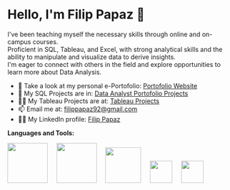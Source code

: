 # Hello, I'm Filip Papaz 👋

I've been teaching myself the necessary skills through online and on-campus courses. </br> Proficient in SQL, Tableau, and Excel, with 
strong analytical skills and the ability to manipulate and visualize data to derive insights. </br>  I'm eager to connect with others in the field and explore opportunities to learn more about Data Analysis. </br>
- 📝 Take a look at my personal e-Portofolio: [Portofolio Website](https://filippapaz92.wixsite.com/filippapaz)
- 🌱 My SQL Projects are in: [Data Analyst Portofolio Projects](https://github.com/PapazF/DataAnalyst_PortfolioProjects)
- 👨‍💻 My Tableau Projects are at: [Tableau Projects](https://public.tableau.com/app/profile/filip.papaz)
- 📫 Email me at: filippapaz92@gmail.com
- 🙌🏻 My LinkedIn profile: [Filip Papaz](https://www.linkedin.com/in/filip-papaz-664a3a216/)

**Languages and Tools:**  

<img src="https://user-images.githubusercontent.com/119366006/218660157-c898a681-db13-401b-b920-b2888193b4dc.png" width="90"/> &nbsp; &nbsp; <img src="https://user-images.githubusercontent.com/119366006/218687838-602adef4-c345-4222-a7c0-77008c746175.png" width="90"/> &nbsp; &nbsp; <img src="https://user-images.githubusercontent.com/119366006/218689717-c7804505-1aa8-4ef8-a3b8-a14fbe4e1539.png" width="80"/> &nbsp; &nbsp; <img src="https://user-images.githubusercontent.com/119366006/218691656-eb85f597-bdc5-4361-a23d-40183ca52e21.jpeg" width="50"/> &nbsp; &nbsp; <img src="https://user-images.githubusercontent.com/119366006/218704237-0b5a7e11-d63a-45d1-b8e9-ea87c7f896f1.png" width="50"/>




















<!--
<img src="https://user-images.githubusercontent.com/119366006/218704237-0b5a7e11-d63a-45d1-b8e9-ea87c7f896f1.png" width="90"/>
**PapazF/PapazF** is a ✨ _special_ ✨ repository because its `README.md` (this file) appears on your GitHub profile.

![cat](https://user-images.githubusercontent.com/119366006/218704237-0b5a7e11-d63a-45d1-b8e9-ea87c7f896f1.png)

- 📝 Take a look at my personal e-Portofolio:


Here are some ideas to get you started:

- 🔭 I’m currently working on ...
- 🌱 I’m currently learning ...
- 👯 I’m looking to collaborate on ...
- 🤔 I’m looking for help with ...
- 💬 Ask me about ...
- 📫 How to reach me: ...
- 😄 Pronouns: ...
- ⚡ Fun fact: ...

If you're looking for a [Type of Data Analyst You Want to Be, such as Junior Data Analyst or Data Scientist], please don't hesitate to get in touch! I'm eager to connect with others in the field and explore opportunities to build my career in data analysis.

I'm proficient in  <img src="https://user-images.githubusercontent.com/119366006/218660157-c898a681-db13-401b-b920-b2888193b4dc.png" width="90"/>  |  <img src="https://user-images.githubusercontent.com/119366006/218687838-602adef4-c345-4222-a7c0-77008c746175.png" width="90"/>  |  <img src="https://user-images.githubusercontent.com/119366006/218689717-c7804505-1aa8-4ef8-a3b8-a14fbe4e1539.png" width="90"/>  |  <img src="https://user-images.githubusercontent.com/119366006/218691656-eb85f597-bdc5-4361-a23d-40183ca52e21.jpeg" width="90"/>
-->
